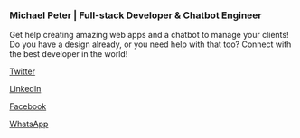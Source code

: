 ### Michael Peter | Full-stack Developer & Chatbot Engineer

Get help creating amazing web apps and a chatbot to manage your clients! Do you have a design already, or you need help with that too? Connect with the best developer in the world!

[Twitter](http://twitter.com/PeterHMichael)

[LinkedIn](http://linkedin.com/in/peterhmichael)

[Facebook](http://facebook.com/MichaelPeter.me)

[WhatsApp](http://wa.me/2348136020773)

